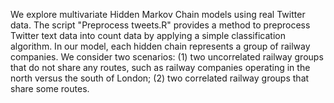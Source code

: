 We explore multivariate Hidden Markov Chain models using real Twitter data. The script "Preprocess tweets.R" provides a method to preprocess Twitter text data into count data by applying a simple classification algorithm. 
In our model, each hidden chain represents a group of railway companies. We consider two scenarios: 
(1) two uncorrelated railway groups that do not share any routes, such as railway companies operating in the north versus the south of London; 
(2) two correlated railway groups that share some routes.
